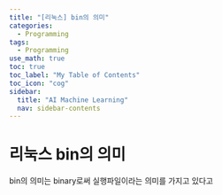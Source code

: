 ```yaml
---
title: "[리눅스] bin의 의미" 
categories:
  - Programming
tags:
  - Programming
use_math: true
toc: true
toc_label: "My Table of Contents"
toc_icon: "cog"
sidebar:
  title: "AI Machine Learning"
  nav: sidebar-contents
---
```


# 리눅스 bin의 의미

bin의 의미는 binary로써 실행파일이라는 의미를 가지고 있다고  
